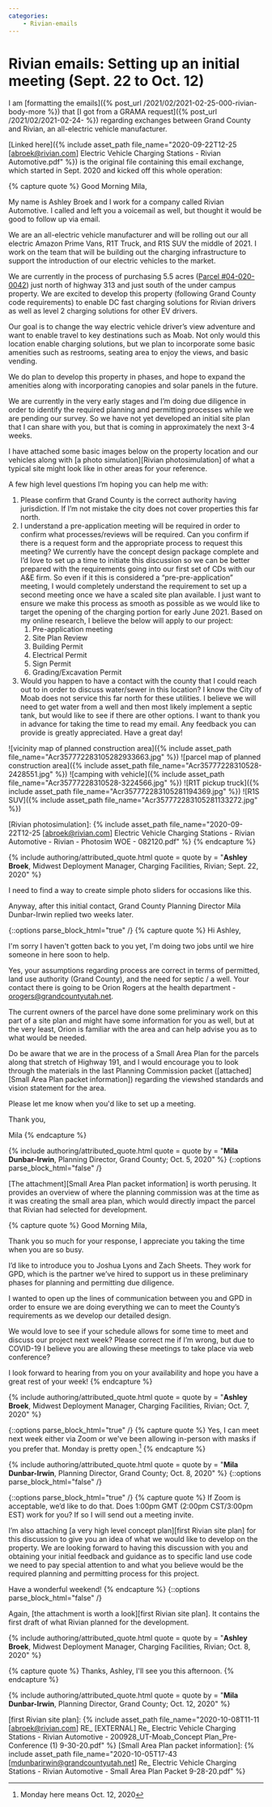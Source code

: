 ```yaml
---
categories:
    - Rivian-emails
---
```


# Rivian emails: Setting up an initial meeting (Sept. 22 to Oct. 12)

I am [formatting the emails]({% post_url /2021/02/2021-02-25-000-rivian-body-more %}) that [I got from a GRAMA request]({% post_url /2021/02/2021-02-24- %}) regarding exchanges between Grand County and Rivian, an all-electric vehicle manufacturer.

[Linked here]({% include asset_path file_name="2020-09-22T12-25 [abroek@rivian.com] Electric Vehicle Charging Stations - Rivian Automotive.pdf" %}) is the original file containing this email exchange, which started in Sept. 2020 and kicked off this whole operation:

{% capture quote %}
Good Morning Mila,

My name is Ashley Broek and I work for a company called Rivian Automotive. I called and left you a voicemail as well, but thought it would be good to follow up via email.

We are an all-electric vehicle manufacturer and will be rolling out our all electric Amazon Prime Vans, R1T Truck, and R1S SUV the middle of 2021. I work on the team that will be building out the charging infrastructure to support the introduction of our electric vehicles to the market.

We are currently in the process of purchasing 5.5 acres ([Parcel #04-020-0042](http://tax.grandcountyutah.net/grandcountyutah/list-detail.php?m=x2137454c4z284&url=http%3A%2F%2Ftax.grandcountyutah.net%2Fgrandcountyutah%2Flist-page.php)) just north of highway 313 and just south of the under campus property. We are excited to develop this property (following Grand County code requirements) to enable DC fast charging solutions for Rivian drivers as well as level 2 charging solutions for other EV drivers.

Our goal is to change the way electric vehicle driver’s view adventure and want to enable travel to key destinations such as Moab. Not only would this location enable charging solutions, but we plan to incorporate some basic amenities such as restrooms, seating area to enjoy the views, and basic vending.

We do plan to develop this property in phases, and hope to expand the amenities along with incorporating canopies and solar panels in the future.

We are currently in the very early stages and I’m doing due diligence in order to identify the required planning and permitting processes while we are pending our survey. So we have not yet developed an initial site plan that I can share with you, but that is coming in approximately the next 3-4 weeks.

I have attached some basic images below on the property location and our vehicles along with [a photo simulation][Rivian photosimulation] of what a typical site might look like in other areas for your reference.

A few high level questions I’m hoping you can help me with:

1. Please confirm that Grand County is the correct authority having jurisdiction. If I’m not mistake the city does not cover properties this far north.
2. I understand a pre-application meeting will be required in order to confirm what processes/reviews will be required. Can you confirm if there is a request form and the appropriate process to request this meeting? We currently have the concept design package complete and I’d love to set up a time to initiate this discussion so we can be better prepared with the requirements going into our first set of CDs with our A&E firm. So even if it this is considered a “pre-pre-application” meeting, I would completely understand the requirement to set up a second meeting once we have a scaled site plan available. I just want to ensure we make this process as smooth as possible as we would like to target the opening of the charging portion for early June 2021. Based on my online research, I believe the below will apply to our project:
    1. Pre-application meeting
    1. Site Plan Review
    1. Building Permit
    1. Electrical Permit
    1. Sign Permit
    1. Grading/Excavation Permit
3. Would you happen to have a contact with the county that I could reach out to in order to discuss water/sewer in this location? I know the City of Moab does not service this far north for these utilities. I believe we will need to get water from a well and then most likely implement a septic tank, but would like to see if there are other options. I want to thank you in advance for taking the time to read my email. Any feedback you can provide is greatly appreciated. Have a great day!

![vicinity map of planned construction area]({% include asset_path file_name="Acr357772283105282933663.jpg" %})
![parcel map of planned construction area]({% include asset_path file_name="Acr35777228310528-2428551.jpg" %})
![camping with vehicle]({% include asset_path file_name="Acr35777228310528-3224566.jpg" %})
![R1T pickup truck]({% include asset_path file_name="Acr357772283105281194369.jpg" %})
![R1S SUV]({% include asset_path file_name="Acr357772283105281133272.jpg" %})

[Rivian photosimulation]: {% include asset_path file_name="2020-09-22T12-25 [abroek@rivian.com] Electric Vehicle Charging Stations - Rivian Automotive - Rivian - Photosim WOE - 082120.pdf" %}
{% endcapture %}

{% include authoring/attributed_quote.html
    quote = quote
    by = "**Ashley Broek**, Midwest Deployment Manager, Charging Facilities, Rivian; Sept. 22, 2020"
%}

I need to find a way to create simple photo sliders for occasions like this.

Anyway, after this initial contact, Grand County Planning Director Mila Dunbar-Irwin replied two weeks later.

{::options parse_block_html="true" /}
{% capture quote %}
Hi Ashley,

I'm sorry I haven't gotten back to you yet, I'm doing two jobs until we hire someone in here soon to help.

Yes, your assumptions regarding process are correct in terms of permitted, land use authority (Grand County), and the need for septic / a well. Your contact there is going to be Orion Rogers at the health department - orogers@grandcountyutah.net.

The current owners of the parcel have done some preliminary work on this part of a site plan and might have some information for you as well, but at the very least, Orion is familiar with the area and can help advise you as to what would be needed.

Do be aware that we are in the process of a Small Area Plan for the parcels along that stretch of Highway 191, and I would encourage you to look through the materials in the last Planning Commission packet ([attached][Small Area Plan packet information]) regarding the viewshed standards and vision statement for the area.

Please let me know when you'd like to set up a meeting.

Thank you,

Mila
{% endcapture %}

{% include authoring/attributed_quote.html
    quote = quote
    by = "**Mila Dunbar-Irwin**, Planning Director, Grand County; Oct. 5, 2020"
%}
{::options parse_block_html="false" /}

[The attachment][Small Area Plan packet information] is worth perusing. It provides an overview of where the planning commission was at the time as it was creating the small area plan, which would directly impact the parcel that Rivian had selected for development.

{% capture quote %}
Good Morning Mila,

Thank you so much for your response, I appreciate you taking the time when you are so busy.

I’d like to introduce you to Joshua Lyons and Zach Sheets. They work for GPD, which is the partner we’ve hired to support us in these preliminary phases for planning and permitting due diligence.

I wanted to open up the lines of communication between you and GPD in order to ensure we are doing everything we can to meet the County’s requirements as we develop our detailed design.

We would love to see if your schedule allows for some time to meet and discuss our project next week? Please correct me if I’m wrong, but due to COVID-19 I believe you are allowing these meetings to take place via web conference?

I look forward to hearing from you on your availability and hope you have a great rest of your week!
{% endcapture %}

{% include authoring/attributed_quote.html
    quote = quote
    by = "**Ashley Broek**, Midwest Deployment Manager, Charging Facilities, Rivian; Oct. 7, 2020"
%}


{::options parse_block_html="true" /}
{% capture quote %}
Yes, I can meet next week either via Zoom or we've been allowing in-person with masks if you prefer that. Monday is pretty open.[^what-monday]
{% endcapture %}

{% include authoring/attributed_quote.html
    quote = quote
    by = "**Mila Dunbar-Irwin**, Planning Director, Grand County; Oct. 8, 2020"
%}
{::options parse_block_html="false" /}

{::options parse_block_html="true" /}
{% capture quote %}
If Zoom is acceptable, we’d like to do that. Does 1:00pm GMT (2:00pm CST/3:00pm EST) work for you? If so I will send out a meeting invite.

I’m also attaching [a very high level concept plan][first Rivian site plan] for this discussion to give you an idea of what we would like to develop on the property. We are looking forward to having this discussion with you and obtaining your initial feedback and guidance as to specific land use code we need to pay special attention to and what you believe would be the required planning and permitting process for this project.

Have a wonderful weekend!
{% endcapture %}
{::options parse_block_html="false" /}

Again, [the attachment is worth a look][first Rivian site plan]. It contains the first draft of what Rivian planned for the development.

{% include authoring/attributed_quote.html
    quote = quote
    by = "**Ashley Broek**, Midwest Deployment Manager, Charging Facilities, Rivian; Oct. 8, 2020"
%}

{% capture quote %}
Thanks, Ashley, I'll see you this afternoon.
{% endcapture %}

{% include authoring/attributed_quote.html
    quote = quote
    by = "**Mila Dunbar-Irwin**, Planning Director, Grand County; Oct. 12, 2020"
%}



[first Rivian site plan]: {% include asset_path file_name="2020-10-08T11-11 [abroek@rivian.com] RE_ [EXTERNAL] Re_ Electric Vehicle Charging Stations - Rivian Automotive - 200928_UT-Moab_Concept Plan_Pre-Conference (1) 9-30-20.pdf" %}
[Small Area Plan packet information]: {% include asset_path file_name="2020-10-05T17-43 [mdunbarirwin@grandcountyutah.net] Re_ Electric Vehicle Charging Stations - Rivian Automotive - Small Area Plan Packet 9-28-20.pdf" %}

[^what-monday]: Monday here means Oct. 12, 2020
